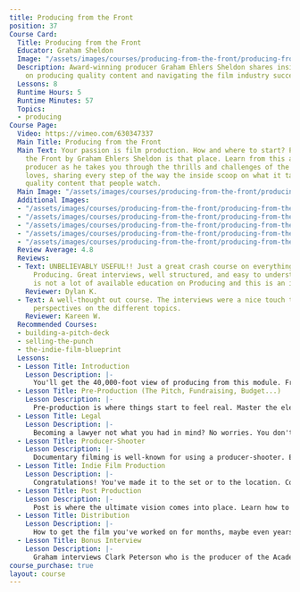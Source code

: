 ```yaml
---
title: Producing from the Front
position: 37
Course Card:
  Title: Producing from the Front
  Educator: Graham Sheldon
  Image: "/assets/images/courses/producing-from-the-front/producing-from-the-front.jpg"
  Description: Award-winning producer Graham Ehlers Sheldon shares insider knowledge
    on producing quality content and navigating the film industry successfully.
  Lessons: 8
  Runtime Hours: 5
  Runtime Minutes: 57
  Topics:
  - producing
Course Page:
  Video: https://vimeo.com/630347337
  Main Title: Producing from the Front
  Main Text: Your passion is film production. How and where to start? Producing from
    the Front by Graham Ehlers Sheldon is that place. Learn from this award winning
    producer as he takes you through the thrills and challenges of the industry he
    loves, sharing every step of the way the inside scoop on what it takes to produce
    quality content that people watch.
  Main Image: "/assets/images/courses/producing-from-the-front/producing-from-the-front-1.jpg"
  Additional Images:
  - "/assets/images/courses/producing-from-the-front/producing-from-the-front-2.jpg"
  - "/assets/images/courses/producing-from-the-front/producing-from-the-front-3.jpg"
  - "/assets/images/courses/producing-from-the-front/producing-from-the-front-4.jpg"
  - "/assets/images/courses/producing-from-the-front/producing-from-the-front-5.jpg"
  - "/assets/images/courses/producing-from-the-front/producing-from-the-front-6.jpg"
  Review Average: 4.8
  Reviews:
  - Text: UNBELIEVABLY USEFUL!! Just a great crash course on everything about Film
      Producing. Great interviews, well structured, and easy to understand. There
      is not a lot of available education on Producing and this is an invaluable recourse!!
    Reviewer: Dylan K.
  - Text: A well-thought out course. The interviews were a nice touch to get various
      perspectives on the different topics.
    Reviewer: Kareen W.
  Recommended Courses:
  - building-a-pitch-deck
  - selling-the-punch
  - the-indie-film-blueprint
  Lessons:
  - Lesson Title: Introduction
    Lesson Description: |-
      You'll get the 40,000-foot view of producing from this module. From the definition of a producer to the role of the producer, from what it takes to be a successful producer to what it takes to execute the vision, Graham covers it all.
  - Lesson Title: Pre-Production (The Pitch, Fundraising, Budget...)
    Lesson Description: |-
      Pre-production is where things start to feel real. Master the elements and your life, not to mention the crew's, will be so much easier.
  - Lesson Title: Legal
    Lesson Description: |-
      Becoming a lawyer not what you had in mind? No worries. You don't need to be one to become a successful producer. You do need to know the right questions to ask. In this module, Graham shares what those are.
  - Lesson Title: Producer-Shooter
    Lesson Description: |-
      Documentary filming is well-known for using a producer-shooter. Even if this isn't your goal, skills gained in this format translate very well into the scripted format. Think a big uptick in your ability to problem-solve.
  - Lesson Title: Indie Film Production
    Lesson Description: |-
      Congratulations! You've made it to the set or to the location. Communication and familiarity with what's needed on a day-to-day basis will be your best friends. Graham shares his finely honed tips.
  - Lesson Title: Post Production
    Lesson Description: |-
      Post is where the ultimate vision comes into place. Learn how to anticipate issues and keep your cool.
  - Lesson Title: Distribution
    Lesson Description: |-
      How to get the film you've worked on for months, maybe even years, seen. Graham shares the key points of distribution, a part of the industry sometimes overlooked or misunderstood by filmmakers.
  - Lesson Title: Bonus Interview
    Lesson Description: |-
      Graham interviews Clark Peterson who is the producer of the Academy Award-winning film Monster starring Charlize Theron. He has produced and executive produced a wide variety of award-winning films, documentaries, and television productions.
course_purchase: true
layout: course
---
```


